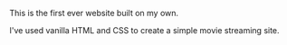 This is the first ever website built on my own.

I've used vanilla HTML and CSS to create a simple movie streaming site.

